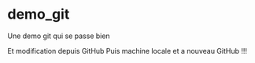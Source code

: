 # demo_git
Une demo git qui se passe bien

Et modification depuis GitHub
Puis machine locale
et a nouveau GitHub !!!

